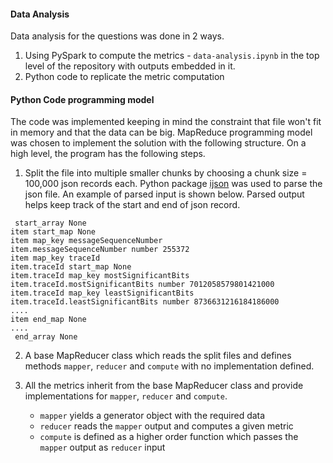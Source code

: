 #### Data Analysis
Data analysis for the questions was done in 2 ways.
1. Using PySpark to compute the metrics - `data-analysis.ipynb` in the top level of the repository with outputs embedded in it.
2. Python code to replicate the metric computation

#### Python Code programming model
The code was implemented keeping in mind the constraint that file won't fit in memory and that the data can be big. 
MapReduce programming model was chosen to implement the solution with the following structure. On a high level, the program has the following steps. 

1. Split the file into multiple smaller chunks by choosing a chunk size = 100,000 json records each. Python package [ijson](https://pypi.org/project/ijson/) was used to parse the json file. An example of parsed input is shown below. Parsed output helps keep track of the start and end of json record.  

````
 start_array None
item start_map None
item map_key messageSequenceNumber
item.messageSequenceNumber number 255372
item map_key traceId
item.traceId start_map None
item.traceId map_key mostSignificantBits
item.traceId.mostSignificantBits number 7012058579801421000
item.traceId map_key leastSignificantBits
item.traceId.leastSignificantBits number 8736631216184186000
....
item end_map None
....
 end_array None
````

2. A base MapReducer class which reads the split files and defines methods `mapper`, `reducer` and `compute` with no implementation defined.

3. All the metrics inherit from the base MapReducer class and provide implementations for `mapper`, `reducer` and `compute`. 
   - `mapper` yields a generator object with the required data
   - `reducer` reads the `mapper` output and computes a given metric
   - `compute` is defined as a higher order function which passes the `mapper` output as `reducer` input 

